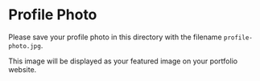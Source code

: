 # Profile Photo

Please save your profile photo in this directory with the filename `profile-photo.jpg`.

This image will be displayed as your featured image on your portfolio website. 